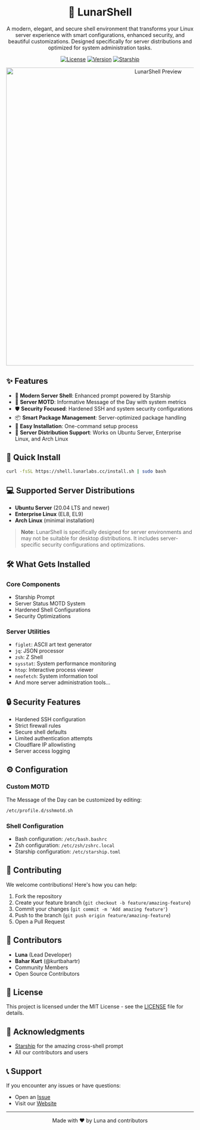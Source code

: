 <div align="center">

# 🌙 LunarShell

A modern, elegant, and secure shell environment that transforms your Linux server experience with smart configurations, enhanced security, and beautiful customizations. Designed specifically for server distributions and optimized for system administration tasks.

[![License](https://img.shields.io/badge/license-MIT-blue.svg)](LICENSE)
[![Version](https://img.shields.io/badge/version-2.0.0-green.svg)](https://github.com/ohemilyy/LunarShell)
[![Starship](https://img.shields.io/badge/powered%20by-starship-DD0B78.svg)](https://starship.rs/)

<img src="assets/preview.png" alt="LunarShell Preview" width="800"/>

</div>

## ✨ Features

- 🚀 **Modern Server Shell**: Enhanced prompt powered by Starship
- 🎨 **Server MOTD**: Informative Message of the Day with system metrics
- 🛡️ **Security Focused**: Hardened SSH and system security configurations
- 📦 **Smart Package Management**: Server-optimized package handling
- 🔧 **Easy Installation**: One-command setup process
- 🎯 **Server Distribution Support**: Works on Ubuntu Server, Enterprise Linux, and Arch Linux

## 🚀 Quick Install
```bash
curl -fsSL https://shell.lunarlabs.cc/install.sh | sudo bash
```

## 💻 Supported Server Distributions

- **Ubuntu Server** (20.04 LTS and newer)
- **Enterprise Linux** (EL8, EL9)
- **Arch Linux** (minimal installation)

> **Note**: LunarShell is specifically designed for server environments and may not be suitable for desktop distributions. It includes server-specific security configurations and optimizations.

## 🛠️ What Gets Installed

### Core Components
- Starship Prompt
- Server Status MOTD System
- Hardened Shell Configurations
- Security Optimizations

### Server Utilities
- `figlet`: ASCII art text generator
- `jq`: JSON processor
- `zsh`: Z Shell
- `sysstat`: System performance monitoring
- `htop`: Interactive process viewer
- `neofetch`: System information tool
- And more server administration tools...

## 🔒 Security Features

- Hardened SSH configuration
- Strict firewall rules
- Secure shell defaults
- Limited authentication attempts
- Cloudflare IP allowlisting
- Server access logging

## ⚙️ Configuration

### Custom MOTD
The Message of the Day can be customized by editing:

```bash
/etc/profile.d/sshmotd.sh
```

### Shell Configuration
- Bash configuration: `/etc/bash.bashrc`
- Zsh configuration: `/etc/zsh/zshrc.local`
- Starship configuration: `/etc/starship.toml`

## 🤝 Contributing

We welcome contributions! Here's how you can help:

1. Fork the repository
2. Create your feature branch (`git checkout -b feature/amazing-feature`)
3. Commit your changes (`git commit -m 'Add amazing feature'`)
4. Push to the branch (`git push origin feature/amazing-feature`)
5. Open a Pull Request

## 👥 Contributors

- **Luna** (Lead Developer)
- **Bahar Kurt** (@kurtbahartr)
- Community Members
- Open Source Contributors

## 📝 License

This project is licensed under the MIT License - see the [LICENSE](LICENSE) file for details.

## 🙏 Acknowledgments

- [Starship](https://starship.rs/) for the amazing cross-shell prompt
- All our contributors and users

## 📞 Support

If you encounter any issues or have questions:

- Open an [Issue](https://github.com/ohemilyy/LunarShell/issues)
- Visit our [Website](https://lunarlabs.cc)

---

<div align="center">
Made with ❤️ by Luna and contributors
</div>
